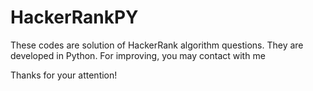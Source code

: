# HackerRankPY

These codes are solution of HackerRank algorithm questions. They are developed in Python. For improving, you may contact with me

Thanks for your attention!
